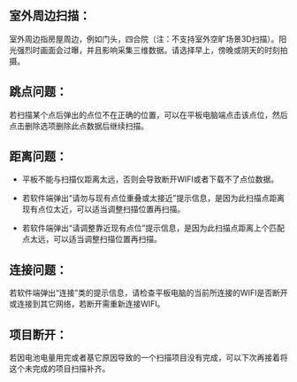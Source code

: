 ## 室外周边扫描：

室外周边指房屋周边，例如门头，四合院（注：不支持室外空旷场景3D扫描）。阳光强烈时画面会过曝，并且影响采集三维数据。请选择早上，傍晚或阴天的时刻拍摄。

## 跳点问题：

若扫描某个点后弹出的点位不在正确的位置，可以在平板电脑端点击该点位，然后点击删除选项删除此点数据后继续扫描。

## 距离问题：

* 平板不能与扫描仪距离太远，否则会导致断开WIFI或者下载不了点位数据。

* 若软件端弹出“请勿与现有点位重叠或太接近”提示信息，是因为此扫描点距离现有点位太近，可以适当调整扫描位置再扫描。

* 若软件端弹出“请调整靠近现有点位”提示信息，是因为此扫描点距离上个匹配点太远，可以适当调整扫描位置再扫描。

## 连接问题：

若软件端弹出“连接”类的提示信息，请检查平板电脑的当前所连接的WIFI是否断开或连接到其它网络，若断开需重新连接WIFI。

## 项目断开：

若因电池电量用完或者基它原因导致的一个扫描项目没有完成，可以下次再接着将这个未完成的项目扫描补齐。

